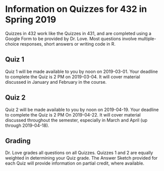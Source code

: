 # Information on Quizzes for 432 in Spring 2019

Quizzes in 432 work like the Quizzes in 431, and are completed using a Google Form to be provided by Dr. Love. Most questions involve multiple-choice responses, short answers or writing code in R.

## Quiz 1

Quiz 1 will be made available to you by noon on 2019-03-01. Your deadline to complete the Quiz is 2 PM on 2019-03-04. It will cover material discussed in January and February in the course.

## Quiz 2 

Quiz 2 will be made available to you by noon on 2019-04-19. Your deadline to complete the Quiz is 2 PM On 2019-04-22. It will cover material discussed throughout the semester, especially in March and April (up through 2019-04-18).

## Grading

Dr. Love grades all questions on all Quizzes. Quizzes 1 and 2 are equally weighted in determining your Quiz grade. The Answer Sketch provided for each Quiz will provide information on partial credit, where available.
